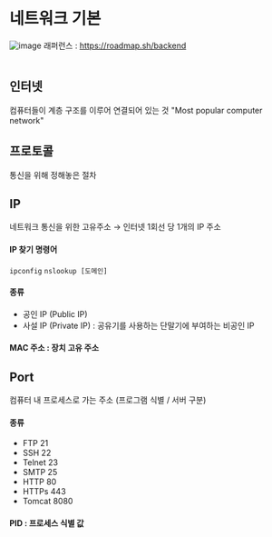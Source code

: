 # 네트워크 기본 
![image](https://user-images.githubusercontent.com/76642597/210188967-9d22dd50-49d0-4c9d-b12f-dd667b39a8e4.png)
래퍼런스 : https://roadmap.sh/backend
<br><br>

## 인터넷
컴퓨터들이 계층 구조를 이루어 연결되어 있는 것 "Most popular computer network"

## 프로토콜
통신을 위해 정해놓은 절차


## IP
네트워크 통신을 위한 고유주소 → 인터넷 1회선 당 1개의 IP 주소

#### IP 찾기 명령어
```ipconfig```
```nslookup [도메인]```


#### 종류
- 공인 IP (Public IP)
- 사설 IP (Private IP) : 공유기를 사용하는 단말기에 부여하는 비공인 IP

#### MAC 주소 : 장치 고유 주소


## Port
컴퓨터 내 프로세스로 가는 주소 (프로그램 식별 / 서버 구분)

#### 종류
- FTP 21
- SSH 22
- Telnet 23
- SMTP 25
- HTTP 80
- HTTPs 443
- Tomcat 8080

#### PID : 프로세스 식별 값
